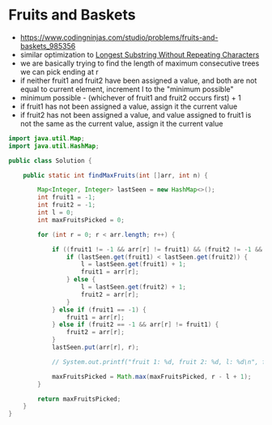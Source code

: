 # Fruits and Baskets

- https://www.codingninjas.com/studio/problems/fruits-and-baskets_985356
- similar optimization to [Longest Substring Without Repeating Characters](./Longest%20Substring%20Without%20Repeating%20Characters.md)
- we are basically trying to find the length of maximum consecutive trees we can pick ending at r
- if neither fruit1 and fruit2 have been assigned a value, and both are not equal to current element, increment l to the "minimum possible"
- minimum possible - (whichever of fruit1 and fruit2 occurs first) + 1
- if fruit1 has not been assigned a value, assign it the current value
- if fruit2 has not been assigned a value, and value assigned to fruit1 is not the same as the current value, assign it the current value

```java
import java.util.Map;
import java.util.HashMap;

public class Solution {

    public static int findMaxFruits(int []arr, int n) {

        Map<Integer, Integer> lastSeen = new HashMap<>();
        int fruit1 = -1;
        int fruit2 = -1;
        int l = 0;
        int maxFruitsPicked = 0;

        for (int r = 0; r < arr.length; r++) {

            if ((fruit1 != -1 && arr[r] != fruit1) && (fruit2 != -1 && arr[r] != fruit2)) {
                if (lastSeen.get(fruit1) < lastSeen.get(fruit2)) {
                    l = lastSeen.get(fruit1) + 1;
                    fruit1 = arr[r];
                } else {
                    l = lastSeen.get(fruit2) + 1;
                    fruit2 = arr[r];
                }
            } else if (fruit1 == -1) {
                fruit1 = arr[r];
            } else if (fruit2 == -1 && arr[r] != fruit1) {
                fruit2 = arr[r];
            }
            lastSeen.put(arr[r], r);

            // System.out.printf("fruit 1: %d, fruit 2: %d, l: %d\n", fruit1, fruit2, l);

            maxFruitsPicked = Math.max(maxFruitsPicked, r - l + 1);
        }

        return maxFruitsPicked;
    }
}
```
